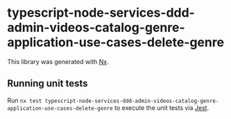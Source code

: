 # typescript-node-services-ddd-admin-videos-catalog-genre-application-use-cases-delete-genre

This library was generated with [Nx](https://nx.dev).

## Running unit tests

Run `nx test typescript-node-services-ddd-admin-videos-catalog-genre-application-use-cases-delete-genre` to execute the unit tests via [Jest](https://jestjs.io).
